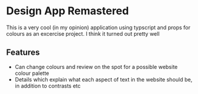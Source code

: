 # Design App Remastered
This is a very cool (in my opinion) application using typscript and props for colours as an excercise project. I think it turned out pretty well

## Features
- Can change colours and review on the spot for a possible website colour palette
- Details which explain what each aspect of text in the website should be, in addition to contrasts etc


